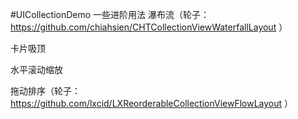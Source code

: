 #UICollectionDemo
一些进阶用法
瀑布流（轮子：https://github.com/chiahsien/CHTCollectionViewWaterfallLayout ）

卡片吸顶

水平滚动缩放

拖动排序（轮子：https://github.com/lxcid/LXReorderableCollectionViewFlowLayout ）

